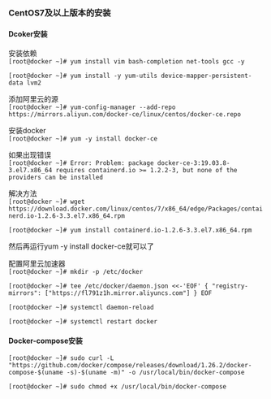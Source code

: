 ### CentOS7及以上版本的安装

#### Dcoker安装

安装依赖   
`[root@docker ~]# yum install vim bash-completion net-tools gcc -y`

`[root@docker ~]# yum install -y yum-utils device-mapper-persistent-data lvm2`

添加阿里云的源    
`[root@docker ~]# yum-config-manager --add-repo https://mirrors.aliyun.com/docker-ce/linux/centos/docker-ce.repo`

安装docker    
`[root@docker ~]# yum -y install docker-ce`

如果出现错误    
`[root@docker ~]# Error:
                   Problem: package docker-ce-3:19.03.8-3.el7.x86_64 requires containerd.io >= 1.2.2-3, but none of the providers can be installed`

解决方法    
`[root@docker ~]# wget https://download.docker.com/linux/centos/7/x86_64/edge/Packages/containerd.io-1.2.6-3.3.el7.x86_64.rpm`

`[root@docker ~]# yum install containerd.io-1.2.6-3.3.el7.x86_64.rpm`

然后再运行yum -y install docker-ce就可以了

配置阿里云加速器    
`[root@docker ~]# mkdir -p /etc/docker`

`[root@docker ~]# tee /etc/docker/daemon.json <<-'EOF'
                  {
                    "registry-mirrors": ["https://fl791z1h.mirror.aliyuncs.com"]
                  }
                  EOF`
                  
`[root@docker ~]# systemctl daemon-reload`

`[root@docker ~]# systemctl restart docker`

#### Docker-compose安装
`[root@docker ~]# sudo curl -L "https://github.com/docker/compose/releases/download/1.26.2/docker-compose-$(uname -s)-$(uname -m)" -o /usr/local/bin/docker-compose`

`[root@docker ~]# sudo chmod +x /usr/local/bin/docker-compose`